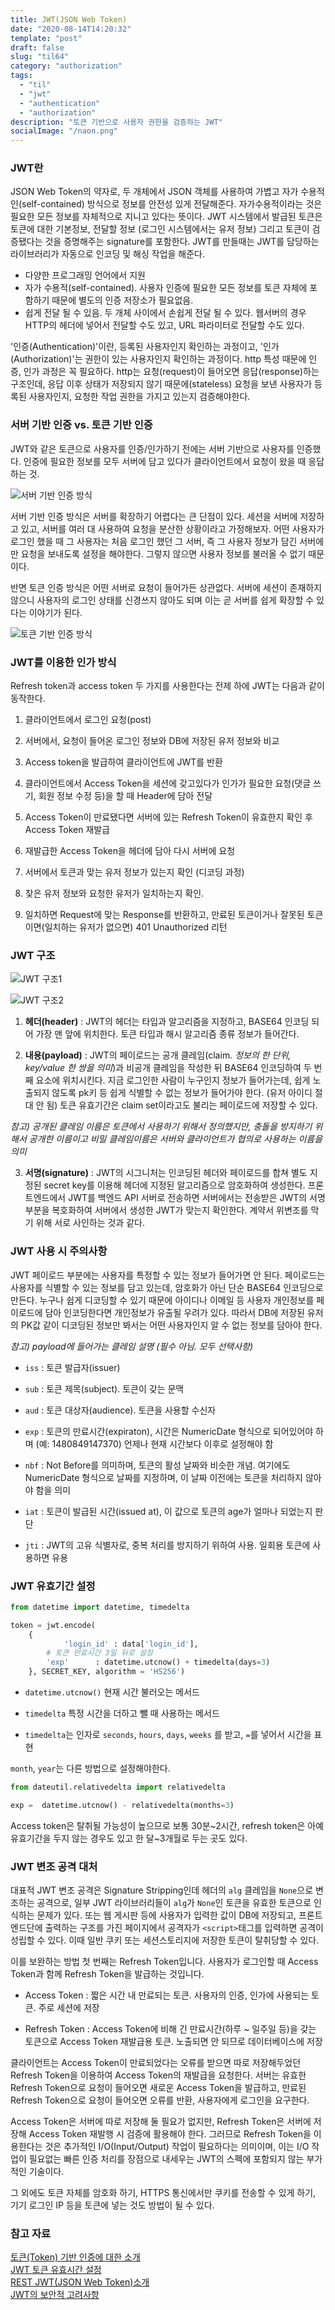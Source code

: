 ```yaml
---
title: JWT(JSON Web Token)
date: "2020-08-14T14:20:32"
template: "post"
draft: false
slug: "til64"
category: "authorization"
tags:
  - "til"
  - "jwt"
  - "authentication"
  - "authorization"
description: "토큰 기반으로 사용자 권한을 검증하는 JWT"
socialImage: "/naon.png"
---
```


### JWT란
JSON Web Token의 약자로, 두 개체에서 JSON 객체를 사용하여 가볍고 자가 수용적인(self-contained) 방식으로 정보를 안전성 있게 전달해준다. 자가수용적이라는 것은 필요한 모든 정보를 자체적으로 지니고 있다는 뜻이다. JWT 시스템에서 발급된 토큰은 토큰에 대한 기본정보, 전달할 정보 (로그인 시스템에서는 유저 정보) 그리고 토큰이 검증됐다는 것을 증명해주는 signature를 포함한다. JWT를 만들때는 JWT를 담당하는 라이브러리가 자동으로 인코딩 및 해싱 작업을 해준다.

- 다양한 프로그래밍 언어에서 지원
- 자가 수용적(self-contained). 사용자 인증에 필요한 모든 정보를 토큰 자체에 포함하기 때문에 별도의 인증 저장소가 필요없음.
- 쉽게 전달 될 수 있음. 두 개체 사이에서 손쉽게 전달 될 수 있다. 웹서버의 경우 HTTP의 헤더에 넣어서 전달할 수도 있고, URL 파라미터로 전달할 수도 있다.

'인증(Authentication)'이란, 등록된 사용자인지 확인하는 과정이고, '인가(Authorization)'는 권한이 있는 사용자인지 확인하는 과정이다. http 특성 때문에 인증, 인가 과정은 꼭 필요하다. http는 요청(request)이 들어오면 응답(response)하는 구조인데, 응답 이후 상태가 저장되지 않기 때문에(stateless) 요청을 보낸 사용자가 등록된 사용자인지, 요청한 작업 권한을 가지고 있는지 검증해야한다.

### 서버 기반 인증 vs. 토큰 기반 인증
JWT와 같은 토큰으로 사용자를 인증/인가하기 전에는 서버 기반으로 사용자를 인증했다. 인증에 필요한 정보를 모두 서버에 담고 있다가 클라이언트에서 요청이 왔을 때 응답하는 것.

![서버 기반 인증 방식](https://s3.us-west-2.amazonaws.com/secure.notion-static.com/fd73d9e8-d3b5-420a-b33b-18b2d40b18a9/Untitled.png?X-Amz-Algorithm=AWS4-HMAC-SHA256&X-Amz-Credential=AKIAT73L2G45O3KS52Y5%2F20200816%2Fus-west-2%2Fs3%2Faws4_request&X-Amz-Date=20200816T091849Z&X-Amz-Expires=86400&X-Amz-Signature=c531d42e07259cd2739d5a2eaf1d248f9167b79b86c8da026a4e94d97fb2eac1&X-Amz-SignedHeaders=host&response-content-disposition=filename%20%3D%22Untitled.png%22)

서버 기반 인증 방식은 서버를 확장하기 어렵다는 큰 단점이 있다. 세션을 서버에 저장하고 있고, 서버를 여러 대 사용하여 요청을 분산한 상황이라고 가정해보자. 어떤 사용자가 로그인 했을 때 그 사용자는 처음 로그인 했던 그 서버, 즉 그 사용자 정보가 담긴 서버에만 요청을 보내도록 설정을 해야한다. 그렇지 않으면 사용자 정보를 불러올 수 없기 때문이다.

반면 토큰 인증 방식은 어떤 서버로 요청이 들어가든 상관없다. 서버에 세션이 존재하지 않으니 사용자의 로그인 상태를 신경쓰지 않아도 되며 이는 곧 서버를 쉽게 확장할 수 있다는 이야기가 된다.

![토큰 기반 인증 방식](https://s3.us-west-2.amazonaws.com/secure.notion-static.com/a8c437b1-3c5d-45d3-9401-f4084fccb79a/Untitled.png?X-Amz-Algorithm=AWS4-HMAC-SHA256&X-Amz-Credential=AKIAT73L2G45O3KS52Y5%2F20200816%2Fus-west-2%2Fs3%2Faws4_request&X-Amz-Date=20200816T092056Z&X-Amz-Expires=86400&X-Amz-Signature=7bd7b4cd40faa090ffabd21ab4c35bd2a968511ce0fbddf59d67971cfad894c9&X-Amz-SignedHeaders=host&response-content-disposition=filename%20%3D%22Untitled.png%22)

### JWT를 이용한 인가 방식
Refresh token과 access token 두 가지를 사용한다는 전제 하에 JWT는 다음과 같이 동작한다.

1. 클라이언트에서 로그인 요청(post)

2. 서버에서, 요청이 들어온 로그인 정보와 DB에 저장된 유저 정보와 비교

3. Access token을 발급하여 클라이언트에 JWT를 반환

4. 클라이언트에서 Access Token을 세션에 갖고있다가 인가가 필요한 요청(댓글 쓰기, 회원 정보 수정 등)을 할 때 Header에 담아 전달

5. Access Token이 만료됐다면 서버에 있는 Refresh Token이 유효한지 확인 후 Access Token 재발급

6. 재발급한 Access Token을 헤더에 담아 다시 서버에 요청

7. 서버에서 토큰과 맞는 유저 정보가 있는지 확인 (디코딩 과정)

8. 찾은 유저 정보와 요청한 유저가 일치하는지 확인.

9. 일치하면 Request에 맞는 Response를 반환하고, 만료된 토큰이거나 잘못된 토큰이면(일치하는 유저가 없으면) 401 Unauthorized 리턴

### JWT 구조
![JWT 구조1](https://s3.us-west-2.amazonaws.com/secure.notion-static.com/2559ce55-b6ac-4ca7-8f2b-40773a179db5/Untitled.png?X-Amz-Algorithm=AWS4-HMAC-SHA256&X-Amz-Credential=AKIAT73L2G45O3KS52Y5%2F20200816%2Fus-west-2%2Fs3%2Faws4_request&X-Amz-Date=20200816T092135Z&X-Amz-Expires=86400&X-Amz-Signature=21a59c454a5153d3d64dec1e4edda98554ce4f947a82568e2fcb347703048a77&X-Amz-SignedHeaders=host&response-content-disposition=filename%20%3D%22Untitled.png%22)

![JWT 구조2](https://s3.us-west-2.amazonaws.com/secure.notion-static.com/8b5ff3b4-89b0-4081-b9a1-89e1565dbac6/Untitled.png?X-Amz-Algorithm=AWS4-HMAC-SHA256&X-Amz-Credential=AKIAT73L2G45O3KS52Y5%2F20200816%2Fus-west-2%2Fs3%2Faws4_request&X-Amz-Date=20200816T092149Z&X-Amz-Expires=86400&X-Amz-Signature=d4f57e2a69dadf738ec151fcae5166b5757f362f7b7e0706bef2275761b5aea8&X-Amz-SignedHeaders=host&response-content-disposition=filename%20%3D%22Untitled.png%22)

1. **헤더(header)** : JWT의 헤더는 타입과 알고리즘을 지정하고, BASE64 인코딩 되어 가장 맨 앞에 위치한다. 토큰 타입과 해시 알고리즘 종류 정보가 들어간다.

2. **내용(payload)** : JWT의 페이로드는 공개 클레임(claim. *정보의 한 단위, key/value 한 쌍을 의미*)과 비공개 클레임을 작성한 뒤 BASE64 인코딩하여 두 번째 요소에 위치시킨다. 지금 로그인한 사람이 누구인지 정보가 들어가는데, 쉽게 노출되지 않도록 pk키 등 쉽게 식별할 수 없는 정보가 들어가야 한다. (유저 아이디 절대 안 됨) 토큰 유효기간은 claim set이라고도 불리는 페이로드에 저장할 수 있다.

*참고) 공개된 클레임 이름은 토큰에서 사용하기 위해서 정의했지만, 충돌을 방지하기 위해서 공개한 이름이고 비밀 클레임이름은 서버와 클라이언트가 협의로 사용하는 이름을 의미*

3. **서명(signature)** : JWT의 시그니처는 인코딩된 헤더와 페이로드를 합쳐 별도 지정된 secret key를 이용해 헤더에 지정된 알고리즘으로 암호화하여 생성한다. 프론트엔드에서 JWT를 백엔드 API 서버로 전송하면 서버에서는 전송받은 JWT의 서명 부분을 복호화하여 서버에서 생성한 JWT가 맞는지 확인한다. 계약서 위변조를 막기 위해 서로 사인하는 것과 같다.

### JWT 사용 시 주의사항
JWT 페이로드 부분에는 사용자를 특정할 수 있는 정보가 들어가면 안 된다. 페이로드는 사용자를 식별할 수 있는 정보를 담고 있는데, 암호화가 아닌 단순 BASE64 인코딩으로 만든다. 누구나 쉽게 디코딩할 수 있기 때문에 아이디나 이메일 등 사용자 개인정보를 페이로드에 담아 인코딩한다면 개인정보가 유출될 우려가 있다. 따라서 DB에 저장된 유저의 PK값 같이 디코딩된 정보만 봐서는 어떤 사용자인지 알 수 없는 정보를 담아야 한다.

*참고) payload에 들어가는 클레임 설명 (필수 아님. 모두 선택사항)*
- `iss` : 토큰 발급자(issuer)

- `sub` : 토큰 제목(subject). 토큰이 갖는 문맥

- `aud` : 토큰 대상자(audience). 토큰을 사용할 수신자

- `exp` : 토큰의 만료시간(expiraton), 시간은 NumericDate 형식으로 되어있어야 하며 (예: 1480849147370) 언제나 현재 시간보다 이후로 설정해야 함

- `nbf` : Not Before를 의미하며, 토큰의 활성 날짜와 비슷한 개념. 여기에도 NumericDate 형식으로 날짜를 지정하며, 이 날짜 이전에는 토큰을 처리하지 않아야 함을 의미

- `iat` : 토큰이 발급된 시간(issued at), 이 값으로 토큰의 age가 얼마나 되었는지 판단

- `jti` : JWT의 고유 식별자로, 중복 처리를 방지하기 위하여 사용. 일회용 토큰에 사용하면 유용

### JWT 유효기간 설정
```python
from datetime import datetime, timedelta

token = jwt.encode(
    {
		    'login_id' : data['login_id'],
        # 토큰 만료시간 3일 뒤로 설정
        'exp'      : datetime.utcnow() + timedelta(days=3)
    }, SECRET_KEY, algorithm = 'HS256')
```
- `datetime.utcnow()` 현재 시간 불러오는 메서드

- `timedelta` 특정 시간을 더하고 뺄 때 사용하는 메서드

- `timedelta`는 인자로 `seconds`, `hours`, `days`, `weeks` 를 받고, `=`를 넣어서 시간을 표현

`month`, `year`는 다른 방법으로 설정해야한다.

```python
from dateutil.relativedelta import relativedelta

exp =  datetime.utcnow() - relativedelta(months=3)
```

Access token은 탈취될 가능성이 높으므로 보통 30분~2시간, refresh token은 아예 유효기간을 두지 않는 경우도 있고 한 달~3개월로 두는 곳도 있다.

### JWT 변조 공격 대처
대표적 JWT 변조 공격은 Signature Stripping인데 헤더의 `alg` 클레임을 `None`으로 변조하는 공격으로, 일부 JWT 라이브러리들이 `alg`가 `None`인 토큰을 
유효한 토큰으로 인식하는 문제가 있다. 또는 웹 게시판 등에 사용자가 입력한 값이 DB에 저장되고, 프론트엔드단에 출력하는 구조를 가진 페이지에서 공격자가 `<script>`태그를 입력하면 공격이 성립할 수 있다. 이때 일반 쿠키 또는 세션스토리지에 저장한 토큰이 탈취당할 수 있다.

이를 보완하는 방법 첫 번째는 Refresh Token입니다. 사용자가 로그인할 때 Access Token과 함께 Refresh Token을 발급하는 것입니다.

- Access Token : 짧은 시간 내 만료되는 토큰. 사용자의 인증, 인가에 사용되는 토큰. 주로 세션에 저장

- Refresh Token : Access Token에 비해 긴 만료시간(하루 ~ 일주일 등)을 갖는 토큰으로 Access Token 재발급용 토큰. 노출되면 안 되므로 데이터베이스에 저장

클라이언트는 Access Token이 만료되었다는 오류를 받으면 따로 저장해두었던 Refresh Token을 이용하여 Access Token의 재발급을 요청한다. 서버는 유효한 Refresh Token으로 요청이 들어오면 새로운 Access Token을 발급하고, 만료된 Refresh Token으로 요청이 들어오면 오류를 반환, 사용자에게 로그인을 요구한다.

Access Token은 서버에 따로 저장해 둘 필요가 없지만, Refresh Token은 서버에 저장해 Access Token 재발행 시 검증에 활용해야 한다. 그러므로 Refresh Token을 이용한다는 것은 추가적인 I/O(Input/Output) 작업이 필요하다는 의미이며, 이는 I/O 작업이 필요없는 빠른 인증 처리를 장점으로 내세우는 JWT의 스펙에 포함되지 않는 부가적인 기술이다.

그 외에도 토큰 자체를 암호화 하기, HTTPS 통신에서만 쿠키를 전송할 수 있게 하기, 기기 로그인 IP 등을 토큰에 넣는 것도 방법이 될 수 있다.

### 참고 자료
[토큰(Token) 기반 인증에 대한 소개](https://velopert.com/2350)<br>
[JWT 토큰 유효시간 설정](https://velog.io/@devmin/JWT-token-expired-date-with-timedelta)<br>
[REST JWT(JSON Web Token)소개](https://bcho.tistory.com/1000)<br>
[JWT의 보안적 고려사항](https://velog.io/@ikswary/JWT의-보안적-고려사항)